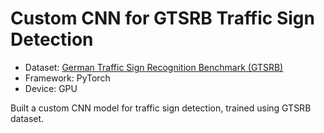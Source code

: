 # Custom CNN for GTSRB Traffic Sign Detection

- Dataset:  [German Traffic Sign Recognition Benchmark (GTSRB)](https://benchmark.ini.rub.de/)
- Framework: PyTorch
- Device: GPU

Built a custom CNN model for traffic sign detection, trained using GTSRB dataset.